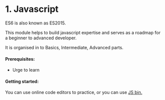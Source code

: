 # 1. Javascript

ES6 is also known as ES2015.

This module helps to build javascript expertise and serves as a roadmap for a beginner to advanced developer.

It is organised in to Basics, Intermediate, Advanced parts.    

#### **Prerequisites:** <a id="a70d"></a>

* Urge to learn

#### Getting started: <a id="9f56"></a>

You can use online code editors to practice, or you can use [JS bin.](https://jsbin.com/?js,console)

